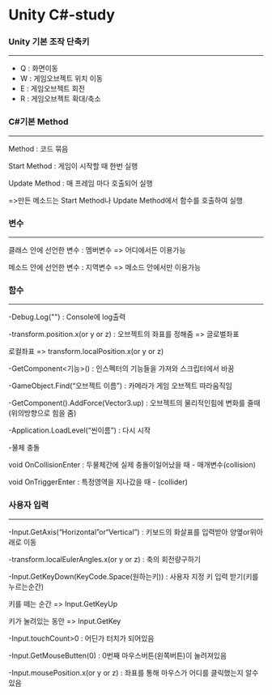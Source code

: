 # Unity C#-study

### Unity 기본 조작 단축키
---------
* Q : 화면이동
* W : 게임오브젝트 위치 이동
* E : 게임오브젝트 회전
* R : 게임오브젝트 확대/축소


### C#기본 Method
---------
Method : 코드 묶음

Start Method : 게임이 시작할 때 한번 실행

Update Method : 매 프레임 마다 호출되어 실행

=>만든 메소드는 Start Method나 Update Method에서 함수를 호출하여 실행


### 변수
---------
클래스 안에 선언한 변수 : 멤버변수 => 어디에서든 이용가능

메소드 안에 선언한 변수 : 지역변수 => 메소드 안에서만 이용가능


### 함수
----------
-Debug.Log("") : Console에 log출력

-transform.position.x(or y or z) : 오브젝트의 좌표를 정해줌 => 글로벌좌표

  로컬좌표 => transform.localPosition.x(or y or z)
  
-GetComponent<기능>() : 인스펙터의 기능들을 가져와 스크립터에서 바꿈

-GameObject.Find(“오브젝트 이름”) : 카메라가 게임 오브젝트 따라움직임

-GetComponent<Rigidbody>().AddForce(Vector3.up) : 오브젝트의 물리적인힘에 변화를 줄때(위의방향으로 힘을 줌)
  
-Application.LoadLevel(“씬이름”) : 다시 시작
  
-물체 충돌
  
  void OnCollisionEnter : 두물체간에 실제 충돌이일어났을 때 - 매개변수(collision)
  
  void OnTriggerEnter : 특정영역을 지나갔을 때 - (collider)
  

  
### 사용자 입력
------------
-Input.GetAxis(“Horizontal”or“Vertical”) : 키보드의 화살표를 입력받아 양옆or위아래로 이동
  
-transform.localEulerAngles.x(or y or z) : 축의 회전량구하기
  
-Input.GetKeyDown(KeyCode.Space(원하는키)) : 사용자 지정 키 입력 받기(키를 누르는순간)
  
  키를 떼는 순간 => Input.GetKeyUp
  
  키가 눌려있는 동안 => Input.GetKey
  
-Input.touchCount>0 : 어딘가 터치가 되어있음
  
-Input.GetMouseButten(0) : 0번째 마우스버튼(왼쪽버튼)이 눌려져있음
  
-Input.mousePosition.x(or y or z) : 좌표를 통해 마우스가 어디를 클릭했는지 알수있음
